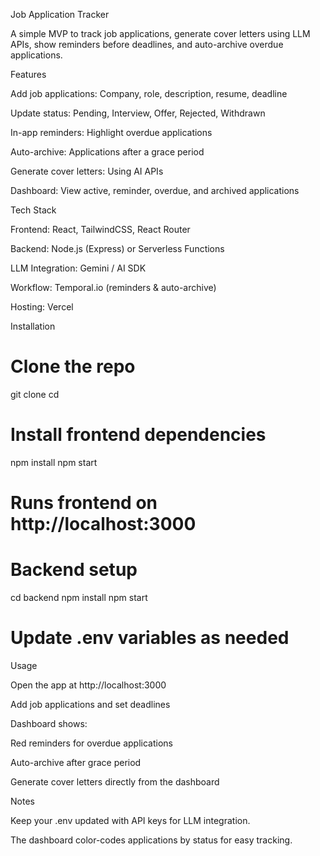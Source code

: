 Job Application Tracker

A simple MVP to track job applications, generate cover letters using LLM APIs, show reminders before deadlines, and auto-archive overdue applications.

Features

Add job applications: Company, role, description, resume, deadline

Update status: Pending, Interview, Offer, Rejected, Withdrawn

In-app reminders: Highlight overdue applications

Auto-archive: Applications after a grace period

Generate cover letters: Using AI APIs

Dashboard: View active, reminder, overdue, and archived applications

Tech Stack

Frontend: React, TailwindCSS, React Router

Backend: Node.js (Express) or Serverless Functions

LLM Integration: Gemini / AI SDK

Workflow: Temporal.io (reminders & auto-archive)

Hosting: Vercel

Installation
# Clone the repo
git clone <repo-url>
cd <repo-folder>

# Install frontend dependencies
npm install
npm start
# Runs frontend on http://localhost:3000

# Backend setup
cd backend
npm install
npm start

# Update .env variables as needed

Usage

Open the app at http://localhost:3000

Add job applications and set deadlines

Dashboard shows:

Red reminders for overdue applications

Auto-archive after grace period

Generate cover letters directly from the dashboard

Notes

Keep your .env updated with API keys for LLM integration.

The dashboard color-codes applications by status for easy tracking.
